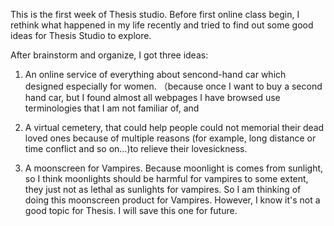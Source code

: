

This is the first week of Thesis studio. Before first online class begin, I rethink what happened in my life recently and tried to find out some good ideas for Thesis Studio to explore. 

After brainstorm and organize, I got three ideas:

1. An online service of everything about sencond-hand car which designed especially for women. （because once I want to buy a second hand car, but I found almost all webpages I have browsed use terminologies that I am not familiar of, and 

2. A virtual cemetery, that could help people could not memorial their dead loved ones because of multiple reasons (for example, long distance or time conflict and so on...)to relieve their lovesickness.

3. A moonscreen for Vampires. Because moonlight is comes from sunlight, so I think moonlights should be harmful for vampires to some extent, they just not as lethal as sunlights for vampires. So I am thinking of doing this moonscreen product for Vampires. However, I know it's not a good topic for Thesis. I will save this one for future. 


